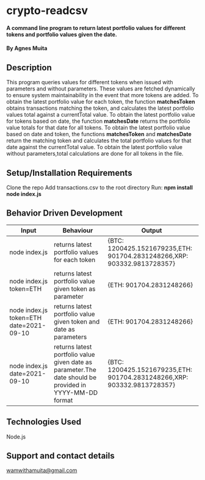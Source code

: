 # crypto-readcsv
#### A command line program to return  latest portfolio values for different tokens and portfolio values given the date.
#### By **Agnes Muita**
## Description
This program queries values for different tokens when issued with parameters and without parameters. 
These values are fetched dynamically to ensure system maintainability in the event that more tokens are added.
To obtain the latest portfolio value for each token, the function **matchesToken** obtains transactions matching the token, and calculates the latest portfolio values total against a currentTotal value.
To obtain the latest portfolio value for tokens based on date, the function **matchesDate** returns the portfolio value totals for that date for all tokens. 
To obtain the latest portfolio value based on date and token, the functions **matchesToken** and **matchesDate** return the matching token and calculates the total portfolio values for that date against the currentTotal value.
To obtain the latest portfolio value without parameters,total calculations are done for all tokens in the file.

## Setup/Installation Requirements
Clone the repo
Add transactions.csv to the root directory
Run: 
**npm install**
**node index.js**

## Behavior Driven Development
| Input            | Behaviour                         | Output                        |
| ------------------- | ----------------------------- | ----------------------------- |
| node index.js | returns latest portfolio values for each token | {BTC: 1200425.1521679235,ETH: 901704.2831248266,XRP: 903332.9813728357} |
| node index.js token=ETH  |returns latest portfolio value given token as parameter | {ETH: 901704.2831248266} |
| node index.js token=ETH date=2021-09-10  |returns latest portfolio value given token and date as parameters | {ETH: 901704.2831248266} |
| node index.js date=2021-09-10 | returns latest portfolio value given date as parameter.The date should be provided in YYYY-MM-DD format| {BTC: 1200425.1521679235,ETH: 901704.2831248266,XRP: 903332.9813728357}|

## Technologies Used
Node.js
## Support and contact details
wamwithamuita@gmail.com

